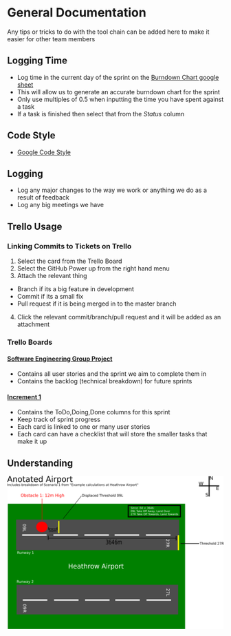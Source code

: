 # General Documentation

Any tips or tricks to do with the tool chain can be added here to make it easier for other team members

## Logging Time
- Log time in the current day of the sprint on the [Burndown Chart google sheet](https://docs.google.com/spreadsheets/d/1G_qfX5CQOKYae3K1tQK2OcYnTJN1PDG4_hUfxowC9fE/edit#gid=0 "Burndown Chart")
- This will allow us to generate an accurate burndown chart for the sprint
- Only use multiples of 0.5 when inputting the time you have spent against a task
- If a task is finished then select that from the *Status* column

## Code Style

- [Google Code Style](https://google.github.io/styleguide/javaguide.html)

## Logging
- Log any major changes to the way we work or anything we do as a result of feedback
- Log any big meetings we have

## Trello Usage

### Linking Commits to Tickets on Trello
1. Select the card from the Trello Board
2. Select the GitHub Power up from the right hand menu
3. Attach the relevant thing
  - Branch if its a big feature in development
  - Commit if its a small fix
  - Pull request if it is being merged in to the master branch
4. Click the relevant commit/branch/pull request and it will be added as an attachment

### Trello Boards

#### [Software Engineering Group Project](https://trello.com/b/O5ULHcuC/software-engineering-group-project) 
- Contains all user stories and the sprint we aim to complete them in
- Contains the backlog (technical breakdown) for future sprints

#### [Increment 1](https://trello.com/b/i7dwuDKP/increment-1)  
- Contains the ToDo,Doing,Done columns for this sprint
- Keep track of sprint progress
- Each card is linked to one or many user stories
- Each card can have a checklist that will store the smaller tasks that make it up

## Understanding

![Anotated Image of Heathrow Aiport](./anotatedairport.png)
